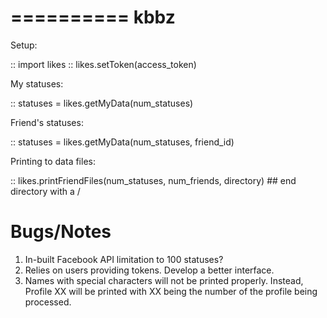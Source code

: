 ==========
kbbz
==========

Setup:

::
	import likes
::
	likes.setToken(access_token)

My statuses:

::
	statuses = likes.getMyData(num_statuses)
	
Friend's statuses:

::
	statuses = likes.getMyData(num_statuses, friend_id)
	
	
Printing to data files:

::
	likes.printFriendFiles(num_statuses, num_friends, directory)  ## end directory with a /
	

Bugs/Notes
==========

1. In-built Facebook API limitation to 100 statuses?
2. Relies on users providing tokens. Develop a better interface.
3. Names with special characters will not be printed properly. Instead, Profile XX will be
   printed with XX being the number of the profile being processed.
